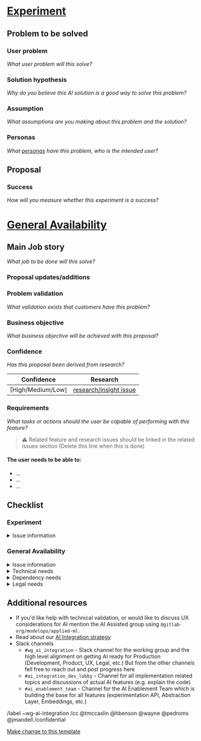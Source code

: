 <!-- AI Project Proposal title format: 🤖 [AI Proposal] {`Need/outcome` } + {`Beneficiary`} + {`Job/Small Job`}

The title should be something that is easily understood that quickly communicates the intent of the project allowing team members to easily understand and recognize the expected work that will be done.

A proposal title should combine the beneficiary of the feature/UI, the job it will allow them to accomplish, and their expected outcome when the work is delivered. Well-defined statements are concise without sacrificing the substance of the proposal so that anyone can understand it at a glance. (e.g.🤖 {Reduce the effort} + {for security teams} + {when prioritizing business-critical risks in their assets}) -->

# [Experiment](https://docs.gitlab.com/ee/policy/alpha-beta-support.html#experiment)

##  Problem to be solved

### User problem
_What user problem will this solve?_

### Solution hypothesis
_Why do you believe this AI solution is a good way to solve this problem?_

### Assumption
_What assumptions are you making about this problem and the solution?_

### Personas
_What [personas](https://about.gitlab.com/handbook/product/personas/#list-of-user-personas) have this problem, who is the intended user?_

## Proposal
<!-- Use this section to explain the proposed changes, including details around usage and business drivers. -->

### Success
_How will you measure whether this experiment is a success?_

# [General Availability](https://docs.gitlab.com/ee/policy/alpha-beta-support.html#generally-available-ga)

## Main Job story
_What job to be done will this solve?_
<!-- What is the [Main Job story](https://about.gitlab.com/handbook/product/ux/jobs-to-be-done/#how-to-write-a-jtbd) that this proposal was derived from? (e.g. When I am on triage rotation, I want to address all the business-critical risks in my assets, So I can minimize the likelihood of my organization being compromised by a security breach.) -->

### Proposal updates/additions
<!-- Use this section to explain any changes or updates to the original proposal, including details around usage, business drivers, and reasonings that drove the updates/additions. -->

### Problem validation
_What validation exists that customers have this problem?_

### Business objective
_What business objective will be achieved with this proposal?_
<!-- Objectives (from a business point of view) that will be achieved upon completion. (For instance, Increase engagement by making the experience efficient while reducing the chances of users overlooking high-priority items. -->

### Confidence
_Has this proposal been derived from research?_
<!-- How well do we understand the user's problem and their need? Refer to https://about.gitlab.com/handbook/product/ux/product-design/ux-roadmaps/#confidence to assess confidence -->

| Confidence        | Research                       |
| ----------------- | ------------------------------ |
| [High/Medium/Low] | [research/insight issue](Link) |

### Requirements
_What tasks or actions should the user be capable of performing with this feature?_
<!-- Requirements can be taken from existing features or design issues used to build this proposal. Any related issues should be linked with this issue in the Feature/solution issues section below. They are more granular validated needs, goals, and additional details that the proposal encompasses. -->

> ⚠️ Related feature and research issues should be linked in the related issues section (Delete this line when this is done)

#### The user needs to be able to:
- ...
- ...
- ...

## Checklist

### Experiment

<details>
<summary> Issue information </summary>

- [ ] Add information to the issue body about:
  - [ ] The user problem being solved
  - [ ] Your assumptions
  - [ ] Who it's for, list of personas impacted
  - [ ] Your proposal
- [ ] Add relevant designs to the Design Management area of the issue if available
- [ ] Ensure this issue has the ~wg-ai-integration label to ensure visibility to various teams working on this

</details>

### General Availability

<details>
<summary>Issue information</summary>

- [ ] Add information to the issue body about:
  - [ ] Your proposal
  - [ ]  The Job Statement it's expected to satisfy
  - [ ] Details about the user problem and provide any research or problem validation
    - [ ] List the personas impacted by the proposal.
- [ ] Add all relevant solution validation issues to the Linked items section that shows this proposal will solve the customer problem, or details explaining why it's not possible to provide that validation.
- [ ] Add relevant designs to the Design Management area of the issue.
- [ ] You have adhered to our [Definition of Done](https://docs.gitlab.com/ee/development/contributing/merge_request_workflow.html#definition-of-done) standards
- [ ] Ensure this issue has the ~wg-ai-integration label to ensure visibility to various teams working on this

</details>

<details>
<summary>Technical needs</summary>

- [ ] [Operational Requirements Review - Checklist - #note_1337519985](https://gitlab.com/gitlab-org/gitlab/-/issues/403859#note_1337519985)

1. **Work estimate and skills needs to build an ML viable feature:** To build any ML feature depending on the work, there are many personas that contribute including, Data Scientist, NLP engineer, ML Engineer, MLOps Engineer, ML Infra engineers, and Fullstack engineer to integrate the ML Services with Gitlab. Post-prototype we would assess the skills needed to build a production-grade ML feature for the prototype
2. **Data Limitation:** We would like to upfront validate if we have viable data for the feature including whether we can use the DataOps pipeline of ModelOps or create a custom one. We would want to understand the training data, test data, and feedback data to dial up the accuracy and the limitations of the data.
3. **Model Limitation:** We would want to understand if we can use an open-source pre-trained model, tune and customize it or start a  model from scratch as well. Further, we would asses based on the ModelOps model evaluation framework which would be the right model to use based on the use case.
4. **Cost, Scalability, Reliability:** We would want to estimate the cost of hosting, serving, inference of the model, and the full end-to-end infrastructure including monitoring and observability.
5. **Legal and Ethical Framework:** We would want to align with legal and ethical framework like any other ModelOps features to cover across the nine principles of responsible ML and any legal support needed.

</details>

<details>
<summary>Dependency needs</summary>

- [ ] [Operational Requirements Review - Checklist - #note_1337519985](https://gitlab.com/gitlab-org/gitlab/-/issues/403859#note_1337519985)

</details>

<details>
<summary>Legal needs</summary>

- [ ] TBD

</details>

## Additional resources
- If you'd like help with technical validation, or would like to discuss UX considerations for AI mention the AI Assisted group using `@gitlab-org/modelops/applied-ml`.
- Read about our [AI Integration strategy](https://internal-handbook.gitlab.io/handbook/product/ai-strategy/ai-integration-effort/)
- Slack channels
    - `#wg_ai_integration` - Slack channel for the working group and the high level alignment on getting AI ready for Production (Development, Product, UX, Legal, etc.) But from the other channels fell free to reach out and post progress here
    - `#ai_integration_dev_lobby` - Channel for all implementation related topics and discussions of actual AI features (e.g. explain the code)
    - `#ai_enablement_team` - Channel for the AI Enablement Team which is building the base for all features (experimentation API, Abstraction Layer, Embeddings, etc.)


/label ~wg-ai-integration
/cc @tmccaslin @hbenson @wayne @pedroms @jmandell
/confidential

[Make change to this template](https://gitlab.com/gitlab-org/gitlab/-/blob/master/.gitlab/issue_templates/AI%20Project%20Proposal.md)

